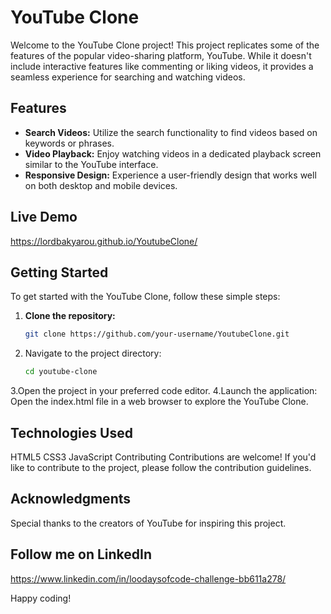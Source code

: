 # YouTube Clone

Welcome to the YouTube Clone project! This project replicates some of the features of the popular video-sharing platform, YouTube. While it doesn't include interactive features like commenting or liking videos, it provides a seamless experience for searching and watching videos.

## Features

- **Search Videos:** Utilize the search functionality to find videos based on keywords or phrases.
- **Video Playback:** Enjoy watching videos in a dedicated playback screen similar to the YouTube interface.
- **Responsive Design:** Experience a user-friendly design that works well on both desktop and mobile devices.

## Live Demo
  https://lordbakyarou.github.io/YoutubeClone/

## Getting Started

To get started with the YouTube Clone, follow these simple steps:

1. **Clone the repository:**
   ```bash
   git clone https://github.com/your-username/YoutubeClone.git
1. Navigate to the project directory:
   ```bash
   cd youtube-clone
3.Open the project in your preferred code editor.
4.Launch the application:
  Open the index.html file in a web browser to explore the YouTube Clone.

## Technologies Used
  HTML5
  CSS3
  JavaScript
  Contributing
  Contributions are welcome! If you'd like to contribute to the project, please follow the contribution guidelines.

## Acknowledgments
  Special thanks to the creators of YouTube for inspiring this project.

## Follow me on LinkedIn
  https://www.linkedin.com/in/loodaysofcode-challenge-bb611a278/

Happy coding!
